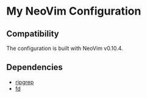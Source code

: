 # My NeoVim Configuration

## Compatibility

The configuration is built with NeoVim v0.10.4.

## Dependencies

- [ripgrep](https://github.com/BurntSushi/ripgrep)
- [fd](https://github.com/sharkdp/fd)

